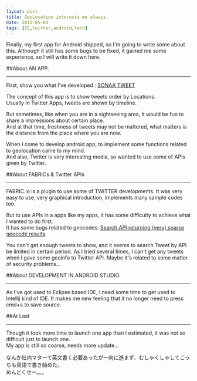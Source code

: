 ```yaml
---
layout: post
title: GeoLocation interests me always.
date: 2015-05-04
tags: [IE,twitter,android,tech]
---
```


Finally, my first app for Android shipped, so I'm going to write some about this.
Although it still has some bugs to be fixed, it gained me some experience, so I will write it down here.

##About AN APP.  
***

First, show you what I've developed : [SONAA TWEET](https://play.google.com/store/apps/details?id=com.sonaatweet.koya.sonaa)
  
The concept of this app is to show tweets order by Locations.  
Usually in Twitter Apps, tweets are shown by timeline.  
  
But sometimes, like when you are in a sightseeing area, it would be fun to share a impressions about certain place.  
And at that time, freshness of tweets may not be mattered, what matters is the distance from the place where you are now.
  
When I come to develop android app, to implement some functions related to geolocation came to my mind.  
And also, Twitter is very interesting media, so wanted to use some of APIs given by Twitter. 
    

##About FABRICs & Twitter APIs
***  
FABRIC.io is a plugin to use some of TWITTER developments. 
It was very easy to use, very graphical introduction, implements many sample codes too. 
  
But to use APIs in a apps like my apps, it has some difficulty to achieve what I wanted to do first.  
It has some bugs related to geocodes: [Search API returning (very) sparse geocode results](https://twittercommunity.com/t/search-api-returning-very-sparse-geocode-results/27998).  
  
You can't get enough tweets to show, and it seems to search Tweet by API be limited in certain period.
As I tried several times, I can't get any tweets when I gave some geoinfo to Twitter API.
Maybe it's related to some matter of security problems...

##About DEVELOPMENT IN ANDROID STUDIO.
***  
As I've got used to Eclipse based IDE, I need some time to get used to Intellij kind of IDE.
It makes me new feeling that it no longer need to press cmd+s to save source.  
  
##At Last  
***
    
Though it took more time to launch one app than I estimated, it was not so difficult just to launch one.  
My app is still so coarse, needs more update...  
  
  
なんか社内マターで英文書く必要あったが一向に進まず、むしゃくしゃしてこっちも英語で書き始めた。  
めんどくせー。。。
